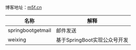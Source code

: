 博客地址：<a href="http:m5f.cn">m5f.cn</a>

|  名称 | 解释   |
| ------------ | ------------ |
| springbootgetmail | 邮件发送  |
| weixing| 基于SpringBoot实现公众号开发  |
